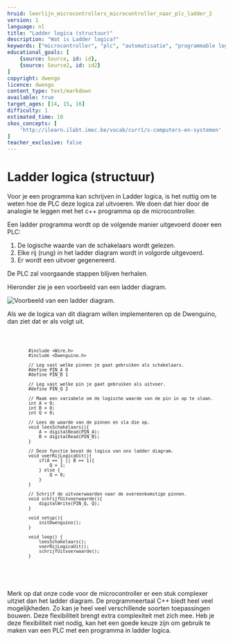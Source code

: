 ```yaml
---
hruid: leerlijn_microcontrollers_microcontroller_naar_plc_ladder_2
version: 1
language: nl
title: "Ladder logica (structuur)"
description: "Wat is Ladder logica?"
keywords: ["microcontroller", "plc", "automatisatie", "programmable logic controller", "µC", "ladder"]
educational_goals: [
    {source: Source, id: id}, 
    {source: Source2, id: id2}
]
copyright: dwengo
licence: dwengo
content_type: text/markdown
available: true
target_ages: [14, 15, 16]
difficulty: 1
estimated_time: 10
skos_concepts: [
    'http://ilearn.ilabt.imec.be/vocab/curr1/s-computers-en-systemen'
]
teacher_exclusive: false
---
```


# Ladder logica (structuur)

Voor je een programma kan schrijven in Ladder logica, is het nuttig om te weten hoe de PLC deze logica zal uitvoeren. We doen dat hier door de analogie te leggen met het c++ programma op de microcontroller.

Een ladder programma wordt op de volgende manier uitgevoerd dooer een PLC:
1. De logische waarde van de schakelaars wordt gelezen.
2. Elke rij (rung) in het ladder diagram wordt in volgorde uitgevoerd.
3. Er wordt een uitvoer gegenereerd.

De PLC zal voorgaande stappen blijven herhalen.

Hieronder zie je een voorbeeld van een ladder diagram.

![Voorbeeld van een ladder diagram.](images/sample.png "Voorbeeld van een ladder diagram.")

Als we de logica van dit diagram willen implementeren op de Dwenguino, dan ziet dat er als volgt uit.

<div class="dwengo-content dwengo-code-simulator">
    <pre>
<code class="language-cpp" data-filename="filename.cpp">

            #include <Wire.h>
            #include <Dwenguino.h>

            // Leg vast welke pinnen je gaat gebruiken als schakelaars.
            #define PIN_A 0
            #define PIN_B 1

            // Leg vast welke pin je gaat gebruiken als uitvoer.
            #define PIN_Q 2

            // Maak een variabele om de logische waarde van de pin in op te slaan.
            int A = 0;
            int B = 0;
            int Q = 0;

            // Lees de waarde van de pinnen en sla die op.
            void leesSchakelaars(){
                A = digitalRead(PIN_A);
                B = digitalRead(PIN_B);
            }

            // Deze functie bevat de logica van ons ladder diagram.
            void voerRijLogicaUit(){
                if(A == 1 || B == 1){
                    Q = 1;
                } else {
                    Q = 0;
                }
            }

            // Schrijf de uitvoerwaarden naar de overeenkomstige pinnen.
            void schrijfUitvoerwaarde(){
                digitalWrite(PIN_Q, Q);
            }

            void setup(){
                initDwenguino();
            }

            void loop() {
                leesSchakelaars();
                voerRijLogicaUit();
                schrijfUitvoerwaarde();
            }

</code>
    </pre>
</div>

Merk op dat onze code voor de microcontroller er een stuk complexer uitziet dan het ladder diagram. De programmeertaal C++ biedt heel veel mogelijkheden. Zo kan je heel veel verschillende soorten toepassingen bouwen. Deze flexibiliteit brengt extra complexiteit met zich mee. Heb je deze flexibiliteit niet nodig, kan het een goede keuze zijn om gebruik te maken van een PLC met een programma in ladder logica.